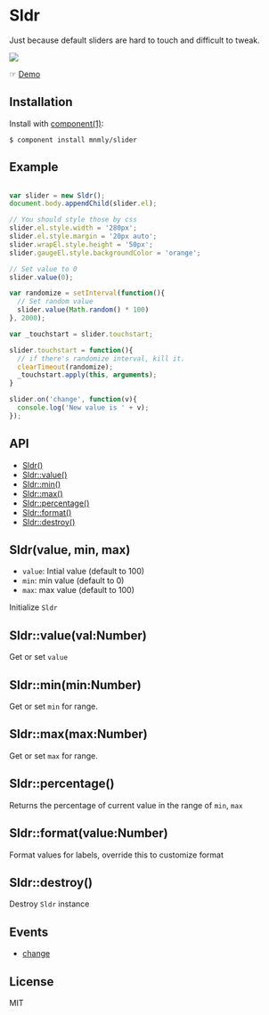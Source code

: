 # Sldr

  Just because default sliders are hard to touch and difficult to tweak.  
  
  ![](http://f.cl.ly/items/3V1j1T3C03301M202q04/sldr-crop.gif)

  ☞ [Demo](http://mnmly.github.io/sldr/)


## Installation

  Install with [component(1)](http://component.io):

    $ component install mnmly/slider

## Example

```javascript

var slider = new Sldr();
document.body.appendChild(slider.el);

// You should style those by css
slider.el.style.width = '280px';
slider.el.style.margin = '20px auto';
slider.wrapEl.style.height = '50px';
slider.gaugeEl.style.backgroundColor = 'orange';

// Set value to 0
slider.value(0);

var randomize = setInterval(function(){
  // Set random value
  slider.value(Math.random() * 100)
}, 2000);

var _touchstart = slider.touchstart;

slider.touchstart = function(){
  // if there's randomize interval, kill it.
  clearTimeout(randomize);
  _touchstart.apply(this, arguments);
}

slider.on('change', function(v){
  console.log('New value is ' + v);
});
```

## API

  - [Sldr()](#slider)
  - [Sldr::value()](#slidervaluevaluenumber)
  - [Sldr::min()](#sliderminminnumber)
  - [Sldr::max()](#slidermaxmaxnumber)
  - [Sldr::percentage()](#sliderpercentage)
  - [Sldr::format()](#sliderformatvaluenumber)
  - [Sldr::destroy()](#sliderdestroy)

## Sldr(value, min, max)

  - `value`: Intial value (default to 100)
  - `min`: min value (default to 0)
  - `max`: max value (default to 100)

  Initialize `Sldr`

## Sldr::value(val:Number)

  Get or set `value`

## Sldr::min(min:Number)

  Get or set `min` for range.

## Sldr::max(max:Number)

  Get or set `max` for range.

## Sldr::percentage()

  Returns the percentage of current value in the range of `min`, `max`

## Sldr::format(value:Number)

  Format values for labels, override this to customize format

## Sldr::destroy()

  Destroy `Sldr` instance


## Events

  - [change](#change)


## License

  MIT
